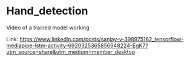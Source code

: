 # Hand_detection

Video of a trained model working

Link: https://www.linkedin.com/posts/sanjay-v-398975162_tensorflow-mediapipe-lstm-activity-6920325365856948224-EgK7?utm_source=share&utm_medium=member_desktop
